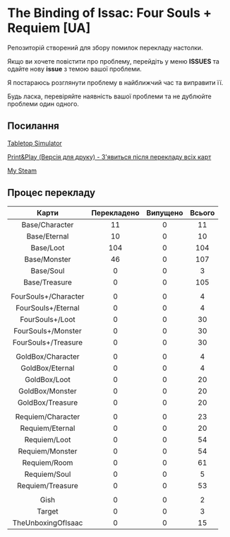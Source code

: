# The Binding of Issac: Four Souls + Requiem [UA]

Репозиторій створений для збору помилок перекладу настолки.

Якщо ви хочете повістити про проблему, перейдіть у меню **ISSUES** та одайте нову **issue** з темою вашої проблеми.

Я постараюсь розглянути проблему в найближчий час та виправити її.

Будь ласка, перевіряйте наявність вашої проблеми та не дублюйте проблеми один одного.

## Поcилання

[Tabletop Simulator](https://steamcommunity.com/sharedfiles/filedetails/?id=2895261974)

[Print&Play (Версія для друку) - З'явиться після перекладу всіх карт](#)

[My Steam](https://steamcommunity.com/id/H1ghError/)

## Процес перекладу

|         Карти        | Перекладено | Випущено | Всього |
|:--------------------:|:-----------:|:--------:|:------:|
| Base/Character       |      11     |     0    |   11   |
| Base/Eternal         |      10     |     0    |   10   |
| Base/Loot            |     104     |     0    |   104  |
| Base/Monster         |      46     |     0    |   107  |
| Base/Soul            |      0      |     0    |    3   |
| Base/Treasure        |      0      |     0    |   105  |
|                      |             |          |        |
| FourSouls+/Character |      0      |     0    |    4   |
| FourSouls+/Eternal   |      0      |     0    |    4   |
| FourSouls+/Loot      |      0      |     0    |   30   |
| FourSouls+/Monster   |      0      |     0    |   30   |
| FourSouls+/Treasure  |      0      |     0    |   30   |
|                      |             |          |        |
| GoldBox/Character    |      0      |     0    |    4   |
| GoldBox/Eternal      |      0      |     0    |    4   |
| GoldBox/Loot         |      0      |     0    |   20   |
| GoldBox/Monster      |      0      |     0    |   20   |
| GoldBox/Treasure     |      0      |     0    |   20   |
|                      |             |          |        |
| Requiem/Character    |      0      |     0    |   23   |
| Requiem/Eternal      |      0      |     0    |   20   |
| Requiem/Loot         |      0      |     0    |   54   |
| Requiem/Monster      |      0      |     0    |   54   |
| Requiem/Room         |      0      |     0    |   61   |
| Requiem/Soul         |      0      |     0    |    5   |
| Requiem/Treasure     |      0      |     0    |   53   |
|                      |             |          |        |
| Gish                 |      0      |     0    |    2   |
| Target               |      0      |     0    |    3   |
| TheUnboxingOfIsaac   |      0      |     0    |   15   |
